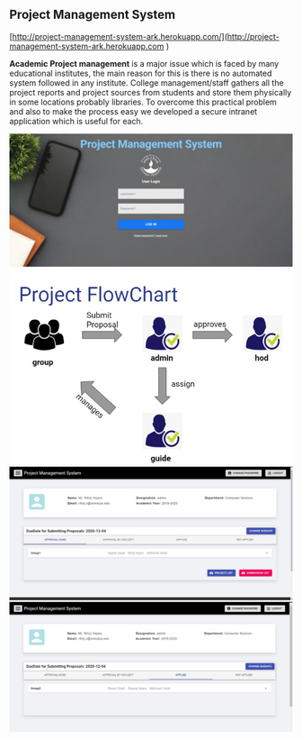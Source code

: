 ## Project Management System  

[http://project-management-system-ark.herokuapp.com/](http://project-management-system-ark.herokuapp.com )

**Academic Project management** is a major issue which is faced by many educational institutes, the main reason for this is there is no automated system followed in any institute. College management/staff gathers all the project reports and project sources from students and store them physically in some locations probably libraries. To overcome this practical problem and also to make the process easy we developed a secure intranet application which is useful for each.


<img src="media/home.jpeg">

<img src="media/flow.jpeg">

<img src="media/admin1.jpeg">

<img src="media/admin2.jpeg">